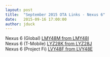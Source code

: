 ```yaml
---
layout: post
title:  "September 2015 OTA Links - Nexus 6"
date:   2015-09-16 17:00:00
author: jduck
---
```


Nexus 6 (Global) [LMY48M from LMY48I](https://android.googleapis.com/packages/ota/google_shamu_shamu/4458964f84d2e44ecd2c1c31c301d47eec4b080e.signed-shamu-LMY48M-from-LMY48I.4458964f.zip)<br />
Nexus 6 (T-Mobile) [LYZ28K from LYZ28J](https://android.googleapis.com/packages/ota/google_shamu_shamu/2888e222d3aaa1f60dea879699188fdd612e51c2.signed-shamu-LYZ28K-from-LYZ28J.2888e222.zip)<br />
Nexus 6 (Project Fi) [LVY48F from LVY48E](https://android.googleapis.com/packages/ota/google_shamu_shamu/2bef78c4a5ec8dbaa3df9d94e78af8622cd2a394.signed-shamu-LVY48F-from-LVY48E.2bef78c4.zip)<br />
